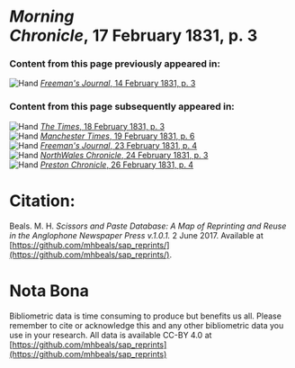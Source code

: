 # *Morning Chronicle*, 17 February 1831, p. 3  
  
### Content from this page previously appeared in:  
![Hand](http://scissorsandpaste.net/wp-content/uploads/2017/06/smallhandpointer.png) [*Freeman's Journal*, 14 February 1831, p. 3](https://mhbeals.github.io/sap_html/Freeman's-Journal/Freeman's-Journal-14-February-1831-p-3)  
  
### Content from this page subsequently appeared in:  
![Hand](http://scissorsandpaste.net/wp-content/uploads/2017/06/smallhandpointer.png) [*The Times*, 18 February 1831, p. 3](https://mhbeals.github.io/sap_html/The-Times/The-Times-18-February-1831-p-3)  
![Hand](http://scissorsandpaste.net/wp-content/uploads/2017/06/smallhandpointer.png) [*Manchester Times*, 19 February 1831, p. 6](https://mhbeals.github.io/sap_html/Manchester-Times/Manchester-Times-19-February-1831-p-6)  
![Hand](http://scissorsandpaste.net/wp-content/uploads/2017/06/smallhandpointer.png) [*Freeman's Journal*, 23 February 1831, p. 4](https://mhbeals.github.io/sap_html/Freeman's-Journal/Freeman's-Journal-23-February-1831-p-4)  
![Hand](http://scissorsandpaste.net/wp-content/uploads/2017/06/smallhandpointer.png) [*NorthWales Chronicle*, 24 February 1831, p. 3](https://mhbeals.github.io/sap_html/NorthWales-Chronicle/NorthWales-Chronicle-24-February-1831-p-3)  
![Hand](http://scissorsandpaste.net/wp-content/uploads/2017/06/smallhandpointer.png) [*Preston Chronicle*, 26 February 1831, p. 4](https://mhbeals.github.io/sap_html/Preston-Chronicle/Preston-Chronicle-26-February-1831-p-4)  


# Citation: 

Beals. M. H. *Scissors and Paste Database: A Map of Reprinting and Reuse in the Anglophone Newspaper Press v.1.0.1.* 2 June 2017. Available at [https://github.com/mhbeals/sap_reprints/](https://github.com/mhbeals/sap_reprints/). 

# Nota Bona

Bibliometric data is time consuming to produce but benefits us all. Please remember to cite or acknowledge this and any other bibliometric data you use in your research. All data is available CC-BY 4.0 at [https://github.com/mhbeals/sap_reprints](https://github.com/mhbeals/sap_reprints)
